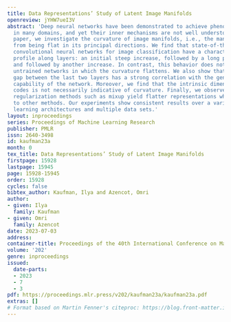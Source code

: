 ```yaml
---
title: Data Representations’ Study of Latent Image Manifolds
openreview: jYHW7ueI3V
abstract: 'Deep neural networks have been demonstrated to achieve phenomenal success
  in many domains, and yet their inner mechanisms are not well understood. In this
  paper, we investigate the curvature of image manifolds, i.e., the manifold deviation
  from being flat in its principal directions. We find that state-of-the-art trained
  convolutional neural networks for image classification have a characteristic curvature
  profile along layers: an initial steep increase, followed by a long phase of a plateau,
  and followed by another increase. In contrast, this behavior does not appear in
  untrained networks in which the curvature flattens. We also show that the curvature
  gap between the last two layers has a strong correlation with the generalization
  capability of the network. Moreover, we find that the intrinsic dimension of latent
  codes is not necessarily indicative of curvature. Finally, we observe that common
  regularization methods such as mixup yield flatter representations when compared
  to other methods. Our experiments show consistent results over a variety of deep
  learning architectures and multiple data sets.'
layout: inproceedings
series: Proceedings of Machine Learning Research
publisher: PMLR
issn: 2640-3498
id: kaufman23a
month: 0
tex_title: Data Representations’ Study of Latent Image Manifolds
firstpage: 15928
lastpage: 15945
page: 15928-15945
order: 15928
cycles: false
bibtex_author: Kaufman, Ilya and Azencot, Omri
author:
- given: Ilya
  family: Kaufman
- given: Omri
  family: Azencot
date: 2023-07-03
address: 
container-title: Proceedings of the 40th International Conference on Machine Learning
volume: '202'
genre: inproceedings
issued:
  date-parts:
  - 2023
  - 7
  - 3
pdf: https://proceedings.mlr.press/v202/kaufman23a/kaufman23a.pdf
extras: []
# Format based on Martin Fenner's citeproc: https://blog.front-matter.io/posts/citeproc-yaml-for-bibliographies/
---
```

